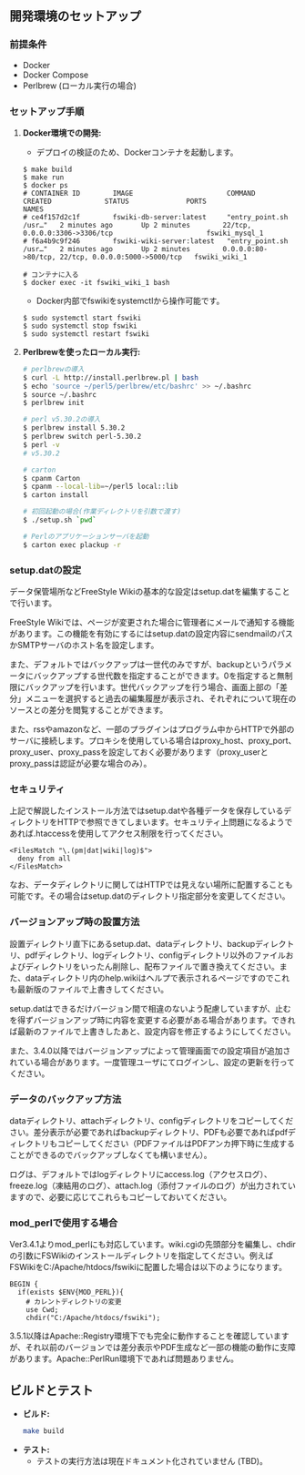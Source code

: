 ## 開発環境のセットアップ

### 前提条件

*   Docker
*   Docker Compose
*   Perlbrew (ローカル実行の場合)


### セットアップ手順

1.  **Docker環境での開発:**
    *   デプロイの検証のため、Dockerコンテナを起動します。
    ```shell
    $ make build
    $ make run
    $ docker ps
    # CONTAINER ID        IMAGE                       COMMAND                  CREATED             STATUS              PORTS                                                NAMES
    # ce4f157d2c1f        fswiki-db-server:latest     "entry_point.sh /usr…"   2 minutes ago       Up 2 minutes        22/tcp, 0.0.0.0:3306->3306/tcp                       fswiki_mysql_1
    # f6a4b9c9f246        fswiki-wiki-server:latest   "entry_point.sh /usr…"   2 minutes ago       Up 2 minutes        0.0.0.0:80->80/tcp, 22/tcp, 0.0.0.0:5000->5000/tcp   fswiki_wiki_1

    # コンテナに入る
    $ docker exec -it fswiki_wiki_1 bash
    ```
    *   Docker内部でfswikiをsystemctlから操作可能です。
    ```shell
    $ sudo systemctl start fswiki
    $ sudo systemctl stop fswiki
    $ sudo systemctl restart fswiki
    ```

2.  **Perlbrewを使ったローカル実行:**
    ```sh
    # perlbrewの導入
    $ curl -L http://install.perlbrew.pl | bash
    $ echo 'source ~/perl5/perlbrew/etc/bashrc' >> ~/.bashrc
    $ source ~/.bashrc
    $ perlbrew init

    # perl v5.30.2の導入
    $ perlbrew install 5.30.2
    $ perlbrew switch perl-5.30.2
    $ perl -v
    # v5.30.2

    # carton
    $ cpanm Carton
    $ cpanm --local-lib=~/perl5 local::lib
    $ carton install

    # 初回起動の場合(作業ディレクトリを引数で渡す)
    $ ./setup.sh `pwd`

    # Perlのアプリケーションサーバを起動
    $ carton exec plackup -r
    ```



### setup.datの設定

データ保管場所などFreeStyle Wikiの基本的な設定はsetup.datを編集することで行います。

FreeStyle Wikiでは、ページが変更された場合に管理者にメールで通知する機能があります。この機能を有効にするにはsetup.datの設定内容にsendmailのパスかSMTPサーバのホスト名を設定します。

また、デフォルトではバックアップは一世代のみですが、backupというパラメータにバックアップする世代数を指定することができます。0を指定すると無制限にバックアップを行います。世代バックアップを行う場合、画面上部の「差分」メニューを選択すると過去の編集履歴が表示され、それぞれについて現在のソースとの差分を閲覧することができます。

また、rssやamazonなど、一部のプラグインはプログラム中からHTTPで外部のサーバに接続します。プロキシを使用している場合はproxy_host、proxy_port、proxy_user、proxy_passを設定しておく必要があります（proxy_userとproxy_passは認証が必要な場合のみ）。

### セキュリティ

上記で解説したインストール方法ではsetup.datや各種データを保存しているディレクトリをHTTPで参照できてしまいます。セキュリティ上問題になるようであれば.htaccessを使用してアクセス制限を行ってください。

```
<FilesMatch "\.(pm|dat|wiki|log)$">
  deny from all
</FilesMatch>
```

なお、データディレクトリに関してはHTTPでは見えない場所に配置することも可能です。その場合はsetup.datのディレクトリ指定部分を変更してください。

### バージョンアップ時の設置方法

設置ディレクトリ直下にあるsetup.dat、dataディレクトリ、backupディレクトリ、pdfディレクトリ、logディレクトリ、configディレクトリ以外のファイルおよびディレクトリをいったん削除し、配布ファイルで置き換えてください。また、dataディレクトリ内のhelp.wikiはヘルプで表示されるページですのでこれも最新版のファイルで上書きしてください。

setup.datはできるだけバージョン間で相違のないよう配慮していますが、止むを得ずバージョンアップ時に内容を変更する必要がある場合があります。できれば最新のファイルで上書きしたあと、設定内容を修正するようにしてください。

また、3.4.0以降ではバージョンアップによって管理画面での設定項目が追加されている場合があります。一度管理ユーザにてログインし、設定の更新を行ってください。

### データのバックアップ方法

dataディレクトリ、attachディレクトリ、configディレクトリをコピーしてください。差分表示が必要であればbackupディレクトリ、PDFも必要であればpdfディレクトリもコピーしてください（PDFファイルはPDFアンカ押下時に生成することができるのでバックアップしなくても構いません）。

ログは、デフォルトではlogディレクトリにaccess.log（アクセスログ）、freeze.log（凍結用のログ）、attach.log（添付ファイルのログ）が出力されていますので、必要に応じてこれらもコピーしておいてください。

### mod_perlで使用する場合

Ver3.4.1よりmod_perlにも対応しています。wiki.cgiの先頭部分を編集し、chdirの引数にFSWikiのインストールディレクトリを指定してください。例えばFSWikiをC:/Apache/htdocs/fswikiに配置した場合は以下のようになります。

```
BEGIN {
  if(exists $ENV{MOD_PERL}){
    # カレントディレクトリの変更
    use Cwd;
    chdir("C:/Apache/htdocs/fswiki");
```

3.5.1以降はApache::Registry環境下でも完全に動作することを確認していますが、それ以前のバージョンでは差分表示やPDF生成など一部の機能の動作に支障があります。Apache::PerlRun環境下であれば問題ありません。

## ビルドとテスト

*   **ビルド:**
    ```bash
    make build
    ```
*   **テスト:**
    *   テストの実行方法は現在ドキュメント化されていません (TBD)。

